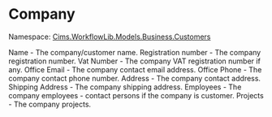 # Company 

Namespace: [Cims.WorkflowLib.Models.Business.Customers](Cims.WorkflowLib.Models.Business.Customers.md)

Name - The company/customer name.
Registration number - The company registration number.
Vat Number - The company VAT registration number if any.
Office Email - The company contact email address.
Office Phone - The company contact phone number.
Address - The company contact address.
Shipping Address - The company shipping address.
Employees - The company employees - contact persons if the company is customer.
Projects - The company projects.